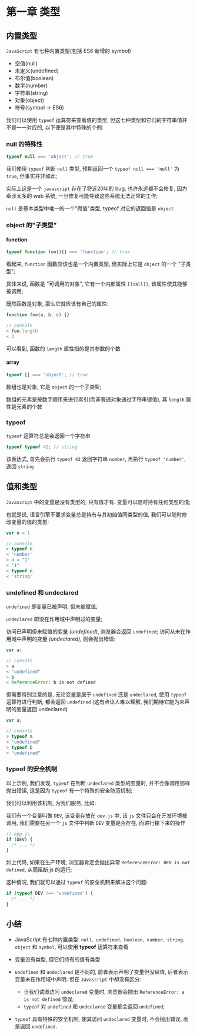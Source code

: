 # 第一章 类型

## 内置类型

`JavaScript` 有七种内置类型(包括 ES6 新增的 symbol)

- 空值(null)
- 未定义(undefined)
- 布尔值(boolean)
- 数字(number)
- 字符串(string)
- 对象(object)
- 符号(symbol -> ES6)

我们可以使用 `typeof` 运算符来查看值的类型, 但这七种类型和它们的字符串值并不是一一对应的, 以下便是其中特殊的个例:

### null 的特殊性

``` javascript
typeof null === 'object'; // true
```

我们使用 `typeof` 判断 `null` 类型, 预期返回一个 `typeof null === 'null'` 为 `true`, 但事实并非如此;

实际上这是一个 `javascript` 存在了将近20年的 bug, 也许永远都不会修复, 因为牵涉太多的 web 系统, 一旦修复可能导致这些系统无法正常的工作;

`null` 是基本类型中唯一的一个"假值"类型, typeof 对它的返回值是 `object`

### object 的"子类型"

#### function

``` javascript
typeof function foo(){} === 'function'; // true
```

看起来, `function` 函数应该也是一个内置类型, 但实际上它是 `object` 的一个 "子类型";

具体来说, 函数是 "可调用的对象", 它有一个内部属性 `[[call]]`, 该属性使其能够被调用;

既然函数是对象, 那么它就应该有自己的属性:

``` javascript
function foo(a, b, c) {}

// console
> foo.length
< 3
```

可以看到, 函数的 `length` 属性指的是其参数的个数

#### array

``` javascript
typeof [] === 'object'; // true
```

数组也是对象, 它是 `object` 的一个子类型;

数组的元素是按数字顺序来进行索引(而非普通对象通过字符串键值), 其 `length` 属性是元素的个数

### typeof

`typeof` 运算符总是会返回一个字符串

``` javascript
typeof typeof 42; // string
```

该表达式, 首先会执行 `typeof 42` 返回字符串 `number`, 再执行 `typeof 'number'`, 返回 `string`

## 值和类型

`Javascript` 中的变量是没有类型的, 只有值才有. 变量可以随时持有任何类型的值;

也就是说, 语言引擎不要求变量总是持有与其初始值同类型的值, 我们可以随时修改变量的值的类型:

``` javascript
var n = 1

// console
> typeof n
< 'number'
> n = "1"
< "1"
> typeof n
< 'string'
```

### undefined 和 undeclared

`undefined` 即变量已被声明, 但未被赋值;

`undeclared` 即没在作用域中声明过的变量;

访问已声明但未赋值的变量 *(undefined)*, 浏览器会返回 `undefined`; 访问从未在作用域中声明的变量 *(undeclared)*, 则会抛出错误:

``` javascript
var a;

// console
> a
< "undefined"
> b
< ReferenceError: b is not defined
```

但需要特别注意的是, 无论变量是属于 `undefined` 还是 `undeclared`, 使用 `typeof` 运算符进行判断, 都会返回 `undefined` (这有点让人难以理解, 我们期待它能为未声明的变量返回 undeclared)

``` javascript
var a;

// console
> typeof a
< "undefined"
> typeof b
< "undefined"
```

### typeof 的安全机制

以上示例, 我们发现, `typeof` 在判断 `undeclared` 类型的变量时, 并不会像调用那样抛出错误, 这是因为 `typeof` 有一个特殊的安全防范机制;

我们可以利用该机制, 为我们服务, 比如:

我们有一个变量叫做 `DEV`, 该变量存放在 `dev.js` 中, 该 `js` 文件只会在开发环境被调用, 我们需要在另一个 `js` 文件中判断 `DEV` 变量是否存在, 而进行接下来的操作

``` javascript
// app.js
if (DEV) {
  /* ... */
}
```

如上代码, 如果在生产环境, 浏览器肯定会抛出异常 `ReferenceError: DEV is not defined`, 从而阻断 js 的运行;

这种情况, 我们就可以通过 `typeof` 的安全机制来解决这个问题:

``` javascript
if (typeof DEV !== 'undefined') {
  /* ... */
}
```

## 小结

- JavaScript 有七种内置类型: `null、undefined、boolean、number、string、object` 和 `symbol`, 可以使用 **typeof** 运算符来查看

- 变量没有类型, 但它们持有的值有类型

- `undefined` 和 `undeclared` 是不同的, 前者表示声明了变量但没赋值, 后者表示变量未在作用域中声明. 但在 `Javascript` 中却没有区分:
  - 当我们试图访问 `undeclared` 变量时, 浏览器会抛出 `ReferenceError: a is not defined` 错误;
  - `typeof` 对 `undefined` 和 `undeclared` 变量都会返回 `undefined`;

- `typeof` 具有特殊的安全机制, 使其访问 `undeclared` 变量时, 不会抛出错误, 而是返回 `undefined`.
